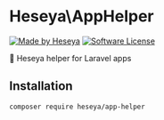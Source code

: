 # Heseya\AppHelper

[![Made by Heseya](https://img.shields.io/badge/Made%20by-Heseya-69001f?style=flat-square)](https://heseya.com)
[![Software License](https://img.shields.io/badge/license-MIT-brightgreen.svg?style=flat-square)](LICENSE)

👷 Heseya helper for Laravel apps

## Installation

```shell
composer require heseya/app-helper
```
